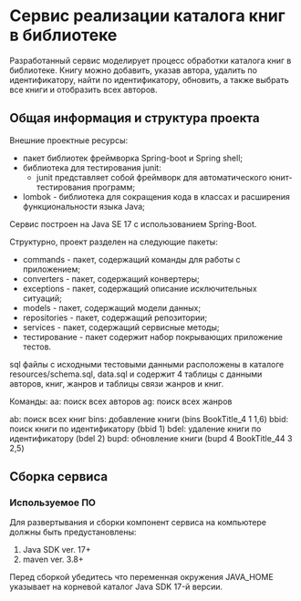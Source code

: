 # Сервис реализации каталога книг в библиотеке
Разработанный сервис моделирует процесс обработки каталога книг в библиотеке.
Книгу можно добавить, указав автора, удалить по идентификатору, найти по идентификатору, обновить, а также
выбрать все книги и отобразить всех авторов.

## Общая информация и структура проекта

Внешние проектные ресурсы:

- пакет библиотек фреймворка Spring-boot и Spring shell;
- библиотека для тестирования junit: 
  - junit представляет собой фреймворк для автоматического юнит-тестирования программ;
- lombok - библиотека для сокращения кода в классах и расширения функциональности языка Java;

Сервис построен на Java SE 17 с использованием Spring-Boot.

Структурно, проект разделен на следующие пакеты:
- commands - пакет, содержащий команды для работы с приложением;
- converters - пакет, содержащий конвертеры;
- exceptions - пакет, содержащий описание исключительных ситуаций;
- models - пакет, содержащий модели данных;
- repositories - пакет, содержащий репозитории;
- services - пакет, содержащий сервисные методы;
- тестирование - пакет содержит набор покрывающих приложение тестов.

sql файлы с исходными тестовыми данными расположены в каталоге resources/schema.sql, data.sql и содержит 4 таблицы с данными
авторов, книг, жанров и таблицы связи жанров и книг.

Команды:
aa: поиск всех авторов
ag: поиск всех жанров

ab: поиск всех книг
bins: добавление книги (bins BookTitle_4 1 1,6)
bbid: поиск книги по идентификатору (bbid 1)
bdel: удаление книги по идентификатору (bdel 2)
bupd: обновление книги (bupd 4 BookTitle_44 3 2,5)

## Сборка сервиса
### Используемое ПО
Для развертывания и сборки компонент сервиса на компьютере должны быть предустановлены:
1. Java SDK ver. 17+
2. maven ver. 3.8+

Перед сборкой убедитесь что переменная окружения JAVA_HOME указывает на корневой каталог Java SDK 17-й версии.
